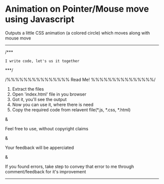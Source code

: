 # Animation on Pointer/Mouse move using Javascript
Outputs a little CSS animation (a colored circle) which moves along with mouse move

____________________________________________________________________________________________________


/***
	
	I write code, let's us it together

***/


/%%%%%%%%%%%%%%%		Read Me!	%%%%%%%%%%%%%%%/

1. Extract the files
2. Open 'index.html' file in you browser
3. Got it, you'll see the output
4. Now you can use it, where there is need
5. Copy the required code from relavent file(*.js, *.css, *.html)


&


Feel free to use, without copyright claims


& 


Your feedback will be apperciated


&


If you found errors, take step to convey that error to me through comment/feedback for it's improvement

_______________________________________________________________________________________________________

